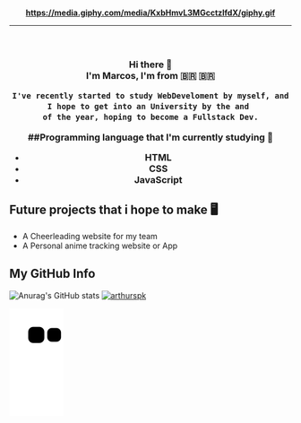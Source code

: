 <!--
**marcospbritto/marcospbritto** is a ✨ _special_ ✨ repository because its `README.md` (this file) appears on your GitHub profile.

Here are some ideas to get you started:

- 🔭 I’m currently working on ...
- 🌱 I’m currently learning ...
- 👯 I’m looking to collaborate on ...
- 🤔 I’m looking for help with ...
- 💬 Ask me about ...
- 📫 How to reach me: ...
- 😄 Pronouns: ...
- ⚡ Fun fact: ...
-->


<h4 align="center">
 
https://media.giphy.com/media/KxbHmvL3MGcctzlfdX/giphy.gif

<hr>

</h4>

<h3 align="center">  <br>

Hi there 👋 <br> I'm Marcos, I'm from 🇧🇷 :brazil:
<br>
```
I've recently started to study WebDeveloment by myself, and I hope to get into an University by the and 
of the year, hoping to become a Fullstack Dev.
```

##Programming language that I'm currently studying 📝 
 - HTML
 - CSS
 - JavaScript
  
## Future projects that i hope to make :desktop_computer: 
- A Cheerleading website for my team
- A Personal anime tracking website or App

## My GitHub Info
  <!-- <span style="height ">
![Anurag's GitHub stats](https://github-readme-stats.vercel.app/api?username=marcospbritto&show_icons=true&theme=tokyonight)
</span> -->

![Anurag's GitHub stats](https://github-readme-stats.vercel.app/api?username=marcospbritto&show_icons=true&theme=tokyonight)
[![arthurspk](https://github-readme-stats.vercel.app/api/top-langs/?username=marcospbritto&hide=html&layout=compact=true&theme=tokyonight)](https://github.com/marcospbritto/)
<!-- ![Top Langs](https://github-readme-stats.vercel.app/api/top-langs/?username=marcospbritto&layout=compact&theme=tokyonight) -->
![Snake animation](https://github.com/rafaballerini/rafaballerini/blob/output/github-contribution-grid-snake.svg)
